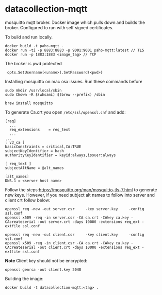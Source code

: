 # datacollection-mqtt
mosquitto mqtt broker. Docker image which pulls down and builds the broker. Configured to run with self signed certificates.

To build and run locally.
```
docker build -t paho-mqtt .
docker run -ti -p 8883:8883 -p 9001:9001 paho-mqtt:latest // TLS
docker run -p 1883:1883 <image_tag> // TCP
```

The broker is pwd protected
```
 opts.SetUsername(<uname>).SetPassword(<pwd>)
```

Installing mosquitto on mac osx issues. Run these commands before
```
sudo mkdir /usr/local/sbin
sudo Chown -R $(whoami) $(brew --prefix) /sbin
```

```
brew install mosquitto
```

To generate Ca.crt you open ```/etc/ssl/openssl.cnf```
and add:

```
[req]
  ...
  req_extensions    = req_text 
  ...
...
[ v3_ca ]
basicConstraints = critical,CA:TRUE
subjectKeyIdentifier = hash
authorityKeyIdentifier = keyid:always,issuer:always

[ req_text ]
subjectAltName = @alt_names

[alt_names]
DNS.1 = <server host name>
```

Follow  the steps:https://mosquitto.org/man/mosquitto-tls-7.html to generate new keys.  However, if you need subject alt
names to follow into server and client crt follow below:

```
openssl req -new -out server.csr     -key server.key     -config ssl.conf 
openssl x509 -req -in server.csr -CA ca.crt -CAkey ca.key -CAcreateserial -out server.crt -days 10000 -extensions req_ext -extfile ssl.conf

openssl req -new -out client.csr     -key client.key     -config ssl.conf 
openssl x509 -req -in client.csr -CA ca.crt -CAkey ca.key -CAcreateserial -out client.crt -days 10000 -extensions req_ext -extfile ssl.conf
```

**Note** Client key should not be encrypted:
```
openssl genrsa -out client.key 2048
```

Building the image:
```
docker build -t datacollection-mqtt:<tag> .
```
